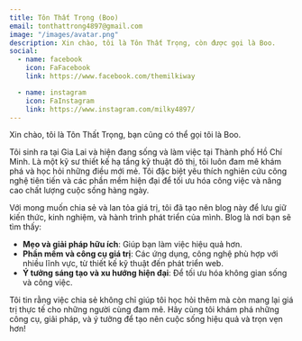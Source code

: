 ```yaml
---
title: Tôn Thất Trọng (Boo)
email: tonthattrong4897@gmail.com
image: "/images/avatar.png"
description: Xin chào, tôi là Tôn Thất Trọng, còn được gọi là Boo.
social:
  - name: facebook
    icon: FaFacebook
    link: https://www.facebook.com/themilkiway

  - name: instagram
    icon: FaInstagram
    link: https://www.instagram.com/milky4897/
---
```


Xin chào, tôi là Tôn Thất Trọng, bạn cũng có thể gọi tôi là Boo.

Tôi sinh ra tại Gia Lai và hiện đang sống và làm việc tại Thành phố Hồ Chí Minh. Là một kỹ sư thiết kế hạ tầng kỹ thuật đô thị, tôi luôn đam mê khám phá và học hỏi những điều mới mẻ. Tôi đặc biệt yêu thích nghiên cứu công nghệ tiên tiến và các phần mềm hiện đại để tối ưu hóa công việc và nâng cao chất lượng cuộc sống hàng ngày.

Với mong muốn chia sẻ và lan tỏa giá trị, tôi đã tạo nên blog này để lưu giữ kiến thức, kinh nghiệm, và hành trình phát triển của mình. Blog là nơi bạn sẽ tìm thấy:

- **Mẹo và giải pháp hữu ích**: Giúp bạn làm việc hiệu quả hơn.
- **Phần mềm và công cụ giá trị**: Các ứng dụng, công nghệ phù hợp với nhiều lĩnh vực, từ thiết kế kỹ thuật đến phát triển web.
- **Ý tưởng sáng tạo và xu hướng hiện đại**: Để tối ưu hóa không gian sống và công việc.

Tôi tin rằng việc chia sẻ không chỉ giúp tôi học hỏi thêm mà còn mang lại giá trị thực tế cho những người cùng đam mê. Hãy cùng tôi khám phá những công cụ, giải pháp, và ý tưởng để tạo nên cuộc sống hiệu quả và trọn vẹn hơn!

